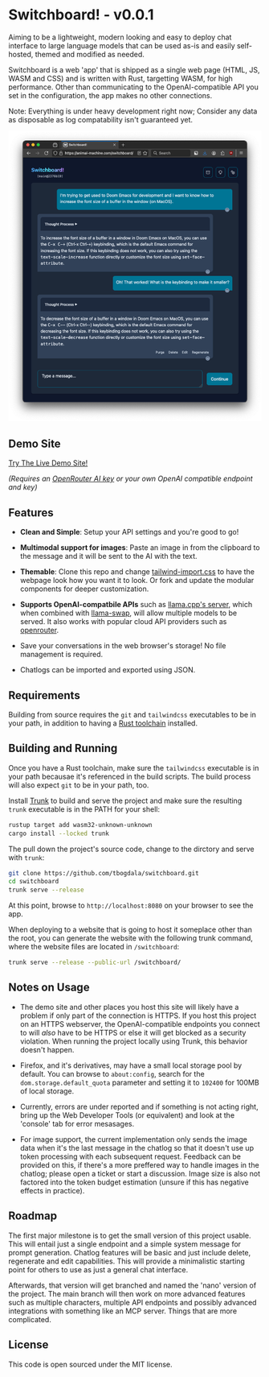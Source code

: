 # Switchboard! - v0.0.1

Aiming to be a lightweight, modern looking and easy to deploy chat interface to large language models
that can be used as-is and easily self-hosted, themed and modified as needed.

Switchboard is a web 'app' that is shipped as a single web page (HTML, JS, WASM and CSS) and is written
with Rust, targetting WASM, for high performance. Other than communicating to the OpenAI-compatible API
you set in the configuration, the app makes no other connections.

Note: Everything is under heavy development right now; Consider any data as disposable as log compatability isn't guaranteed yet.

![Screenshot of Switchboard in action](assets/screenshot_main.png)


## Demo Site

[Try The Live Demo Site!](https://animal-machine.com/switchboard/) 

*(Requires an [OpenRouter AI key](https://openrouter.ai/) or your own OpenAI compatible endpoint and key)*


## Features

* **Clean and Simple**: Setup your API settings and you're good to go!

* **Multimodal support for images**: Paste an image in from the clipboard to the message and it will be
  sent to the AI with the text.

* **Themable**: Clone this repo and change [tailwind-import.css](./tailwind-import.css) to have the webpage look
  how you want it to look. Or fork and update the modular components for deeper customization.

* **Supports OpenAI-compatbile APIs** such as [llama.cpp's server](https://github.com/ggml-org/llama.cpp), which when
  combined with [llama-swap](https://github.com/mostlygeek/llama-swap), will allow multiple models to be served.
  It also works with popular cloud API providers such as [openrouter](https://openrouter.ai/).

* Save your conversations in the web browser's storage! No file management is required. 

* Chatlogs can be imported and exported using JSON.


## Requirements

Building from source requires the `git` and `tailwindcss` executables to be in your path, in 
addition to having a [Rust toolchain](https://www.rust-lang.org/) installed.


## Building and Running

Once you have a Rust toolchain, make sure the `tailwindcss` executable is in your
path becausae it's referenced in the build scripts. The build process will also expect `git`
to be in your path, too.

Install [Trunk](https://trunkrs.dev/) to build and serve the project and make sure
the resulting `trunk` executable is in the PATH for your shell:

```bash
rustup target add wasm32-unknown-unknown
cargo install --locked trunk
```

The pull down the project's source code, change to the dirctory and serve with `trunk`:

```bash
git clone https://github.com/tbogdala/switchboard.git
cd switchboard
trunk serve --release
```
At this point, browse to `http://localhost:8080` on your browser to see the app.

When deploying to a website that is going to host it someplace other than the root,
you can generate the website with the following trunk command, where the website files are
located in `/switchboard`:

```bash
trunk serve --release --public-url /switchboard/
```


## Notes on Usage

* The demo site and other places you host this site will likely have a problem if only 
  part of the connection is HTTPS. If you host this project on an HTTPS webserver, the
  OpenAI-compatible endpoints you connect to will *also* have to be HTTPS or else it 
  will get blocked as a security violation. When running the project locally using Trunk,
  this behavior doesn't happen.

* Firefox, and it's derivatives, may have a small local storage pool by default. You can
  browse to `about:config`, search for the `dom.storage.default_quota` parameter and setting
  it to `102400` for 100MB of local storage.

* Currently, errors are under reported and if something is not acting right, bring up the
  Web Developer Tools (or equivalent) and look at the 'console' tab for error mesasages.

* For image support, the current implementation only sends the image data when it's the
  last message in the chatlog so that it doesn't use up token processing with each subsequent request.
  Feedback can be provided on this, if there's a more preffered way to handle images
  in the chatlog; please open a ticket or start a discussion. Image size is also not
  factored into the token budget estimation (unsure if this has negative effects in practice).


## Roadmap

The first major milestone is to get the small version of this project usable. This will entail
just a single endpoint and a simple system message for prompt generation. Chatlog features will
be basic and just include delete, regenerate and edit capabilities. This will provide a minimalistic
starting point for others to use as just a general chat interface.

Afterwards, that version will get branched and named the 'nano' version of the project.
The main branch will then work on more advanced features such as multiple characters, 
multiple API endpoints and possibly advanced integrations with something like an MCP server. 
Things that are more complicated.


## License

This code is open sourced under the MIT license.
